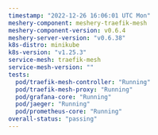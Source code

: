 ```yaml
---
timestamp: "2022-12-26 16:06:01 UTC Mon"
meshery-component: meshery-traefik-mesh
meshery-component-version: v0.6.4
meshery-server-version: "v0.6.38"
k8s-distro: minikube
k8s-version: "v1.25.3"
service-mesh: traefik-mesh
service-mesh-version: ""
tests:
  pod/traefik-mesh-controller: "Running"
  pod/traefik-mesh-proxy: "Running"
  pod/grafana-core: "Running"
  pod/jaeger: "Running"
  pod/prometheus-core: "Running"
overall-status: "passing"
---
```

